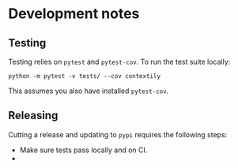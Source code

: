 # Development notes

## Testing

Testing relies on `pytest` and  `pytest-cov`. To run the test suite locally:

```
python -m pytest -v tests/ --cov contextily
```

This assumes you also have installed `pytest-cov`.

## Releasing

Cutting a release and updating to `pypi` requires the following steps:

* Make sure tests pass locally and on CI.
* 

